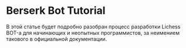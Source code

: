 # Berserk Bot Tutorial

В этой статье будет подробно разобран процесс разработки Lichess BOT-а для начинающих и неопытных программистов, за неимением такового в официальной документации.

